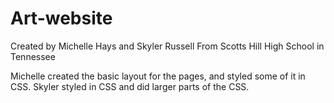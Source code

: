 # Art-website
Created by Michelle Hays and Skyler Russell
From Scotts Hill High School in Tennessee

Michelle created the basic layout for the pages, and styled some of it in CSS. Skyler styled in CSS and did larger parts of the CSS.
